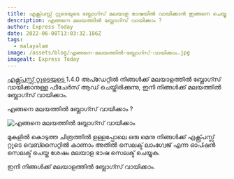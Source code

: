 ```yaml
---
title: എക്സ്പ്രസ്സ്‌ റ്റുടെയുടെ ബ്ലോഗ്സ് മലയാള ഭാഷയിൽ വായിക്കാൻ ഇങ്ങനെ ചെയ്യൂ
description: എങ്ങനെ മലയത്തിൽ ബ്ലോഗ്സ് വായിക്കാം ?
author: Express Today
date: 2022-06-08T13:03:32.186Z
tags:
  - malayalam
image: /assets/blog/എങ്ങനെ-മലയത്തിൽ-ബ്ലോഗ്സ്-വായിക്കാം.jpg
imagealt: Express Today
---
```

[എക്സ്പ്രസ്സ്‌ റ്റുടെയുടെ ](www.expresstoday.info/)1.4.0 അപ്ഡേറ്റിൽ നിങ്ങൾക്ക് മലയാളത്തിൽ ബ്ലോഗ്സ് വായിക്കാനുള്ള ഫീചേർസ് ആഡ് ചെയ്തിരിക്കുന്നു, ഇനി നിങ്ങൾക്ക് മലയത്തിൽ ബ്ലോഗ്സ് വായിക്കാം.

എങ്ങനെ മലയത്തിൽ ബ്ലോഗ്സ് വായിക്കാം ?

![എങ്ങനെ മലയത്തിൽ ബ്ലോഗ്സ് വായിക്കാം](/assets/blog/screenshot-from-2022-06-08-18-58-02.png "എങ്ങനെ മലയത്തിൽ ബ്ലോഗ്സ് വായിക്കാം")

മുകളിൽ കൊടുത്ത ചിത്രത്തിൽ ഉള്ളപ്പോലെ ഒരു മെനു നിങ്ങൾക്ക് എക്സ്പ്രസ്സ്‌ റ്റുടെ വെബ്സൈറ്റിൽ കാണാം അതിൽ സെലക്ട്‌ ലാംഗ്വേജ് എന്ന ഓപ്ഷൻ സെലക്ട്‌ ചെയ്ത ശേഷം മലയാള ഭാഷ സെലക്ട്‌ ചെയ്യുക.

ഇനി നിങ്ങൾക്ക് മലയാളത്തിൽ ബ്ലോഗ്സ് വായിക്കാം.